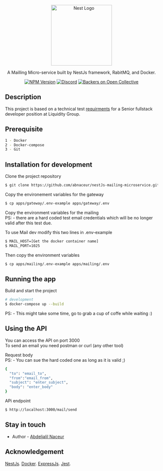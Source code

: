 <p align="center">
  <a href="https://www.liquiditygroup.com/" target="blank"><img src="https://assets-global.website-files.com/62455fb5c801f78400e3ec88/62a838dd0ef93090540a7839_Logo_No%20Drop.svg" width="200" alt="Nest Logo" /></a>
</p>

[circleci-image]: https://img.shields.io/circleci/build/github/nestjs/nest/master?token=abc123def456
[circleci-url]: https://circleci.com/gh/nestjs/nest

  <p align="center">A Mailling Micro-service built by NestJs framework, RabitMQ, and Docker.</p>
    <p align="center">
<a href="https://www.npmjs.com/~nestjscore" target="_blank"><img src="https://img.shields.io/badge/npm-v16.15.1-blue" alt="NPM Version" /></a>
<a href="https://discord.gg/G7Qnnhy" target="_blank"><img src="https://img.shields.io/badge/docker-v20.10.14-brightgreen" alt="Discord"/></a>
<a href="https://opencollective.com/nest#backer" target="_blank"><img src="https://img.shields.io/badge/amqplib-v0.9.0-yellowgreen" alt="Backers on Open Collective" /></a>
</p>

## Description

This project is based on a technical test 
[requirments](https://github.com/abnaceur/nestJs-mailing-microservice/tree/master/docs/NestJSHomeAssignment.pdf) for a Senior fullstack developer position at Liquidity Group. 

## Prerequisite

```bash
1 - Docker
2 - Docker-compose
3 - Git
```

## Installation for development

Clone the project repository
```bash
$ git clone https://github.com/abnaceur/nestJs-mailing-microservice.git
```

Copy the environement variables for the gateway
```bash
$ cp apps/gateway/.env-example apps/gateway/.env
```

Copy the environment variables for the mailing<br/>
PS: - there are a hard coded test email credentials
which will be no longer valid after this test due.

To use Mail dev modify this two lines in .env-example

```bash
$ MAIL_HOST=[Get the docker container name]
$ MAIL_PORT=1025
```

Then copy the environment variables 
```bash
$ cp apps/mailing/.env-example apps/mailing/.env
```

## Running the app

Build and start the project
```bash
# development
$ docker-compose up --build
```

PS: - This might take some time, go to grab a cup of coffe while waiting :)

## Using the API
You can access the API on port 3000 <br/>
To send an email you need postman or curl (any other tool)<br/>

Request body<br/>
PS: - You can sue the hard coded one as long as it is valid ;)
```bash
{
  "to": "email_to",
  "from":"email_from",
  "subject": "enter_subject",
  "body": "enter_body"
}
```

APi endpoint
```bash
$ http://localhost:3000/mail/send
```

## Stay in touch

- Author - [Abdeljalil Naceur](https://naceur-abdeljalil.com/)

## Acknowledgement
[NestJs](https://nestjs.com/).
[Docker](https://www.docker.com/).
[ExpressJs](https://expressjs.com/).
[Jest](https://jestjs.io/).
